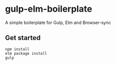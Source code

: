 # gulp-elm-boilerplate
A simple boilerplate for Gulp, Elm and Browser-sync

## Get started
```
npm install
elm package install
gulp
```
